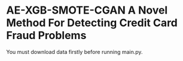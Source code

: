 # AE-XGB-SMOTE-CGAN A Novel Method For Detecting Credit Card Fraud Problems
You must download data firstly before running main.py.
